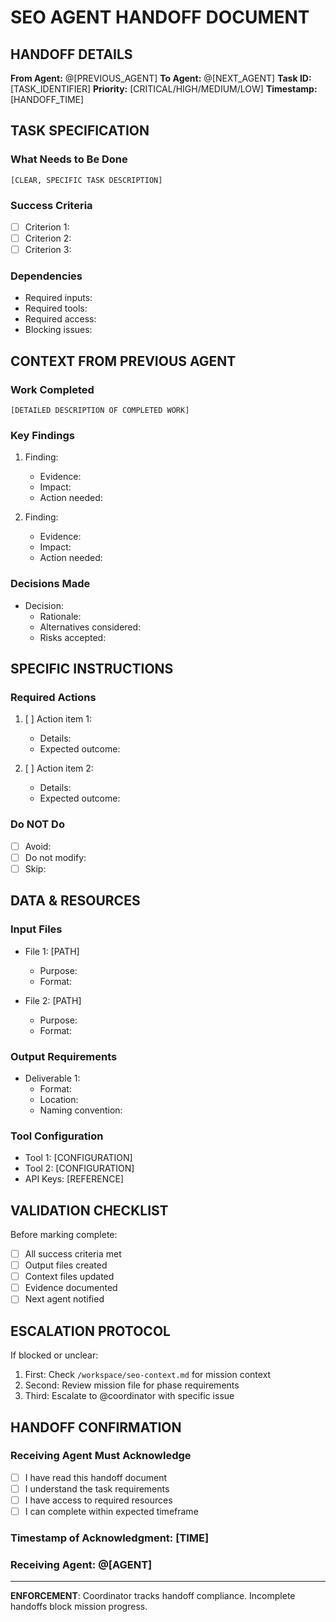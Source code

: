 # SEO AGENT HANDOFF DOCUMENT
<!-- MANDATORY: Read before starting ANY task -->

## HANDOFF DETAILS
**From Agent:** @[PREVIOUS_AGENT]
**To Agent:** @[NEXT_AGENT]
**Task ID:** [TASK_IDENTIFIER]
**Priority:** [CRITICAL/HIGH/MEDIUM/LOW]
**Timestamp:** [HANDOFF_TIME]

## TASK SPECIFICATION
### What Needs to Be Done
```
[CLEAR, SPECIFIC TASK DESCRIPTION]
```

### Success Criteria
- [ ] Criterion 1: 
- [ ] Criterion 2: 
- [ ] Criterion 3: 

### Dependencies
- Required inputs: 
- Required tools: 
- Required access: 
- Blocking issues: 

## CONTEXT FROM PREVIOUS AGENT
### Work Completed
```
[DETAILED DESCRIPTION OF COMPLETED WORK]
```

### Key Findings
1. Finding: 
   - Evidence: 
   - Impact: 
   - Action needed: 

2. Finding: 
   - Evidence: 
   - Impact: 
   - Action needed: 

### Decisions Made
- Decision: 
  - Rationale: 
  - Alternatives considered: 
  - Risks accepted: 

## SPECIFIC INSTRUCTIONS
### Required Actions
1. [ ] Action item 1: 
   - Details: 
   - Expected outcome: 
   
2. [ ] Action item 2: 
   - Details: 
   - Expected outcome: 

### Do NOT Do
- [ ] Avoid: 
- [ ] Do not modify: 
- [ ] Skip: 

## DATA & RESOURCES
### Input Files
- File 1: [PATH]
  - Purpose: 
  - Format: 
  
- File 2: [PATH]
  - Purpose: 
  - Format: 

### Output Requirements
- Deliverable 1: 
  - Format: 
  - Location: 
  - Naming convention: 

### Tool Configuration
- Tool 1: [CONFIGURATION]
- Tool 2: [CONFIGURATION]
- API Keys: [REFERENCE]

## VALIDATION CHECKLIST
Before marking complete:
- [ ] All success criteria met
- [ ] Output files created
- [ ] Context files updated
- [ ] Evidence documented
- [ ] Next agent notified

## ESCALATION PROTOCOL
If blocked or unclear:
1. First: Check `/workspace/seo-context.md` for mission context
2. Second: Review mission file for phase requirements
3. Third: Escalate to @coordinator with specific issue

## HANDOFF CONFIRMATION
### Receiving Agent Must Acknowledge
- [ ] I have read this handoff document
- [ ] I understand the task requirements
- [ ] I have access to required resources
- [ ] I can complete within expected timeframe

### Timestamp of Acknowledgment: [TIME]
### Receiving Agent: @[AGENT]

---
**ENFORCEMENT**: Coordinator tracks handoff compliance. Incomplete handoffs block mission progress.